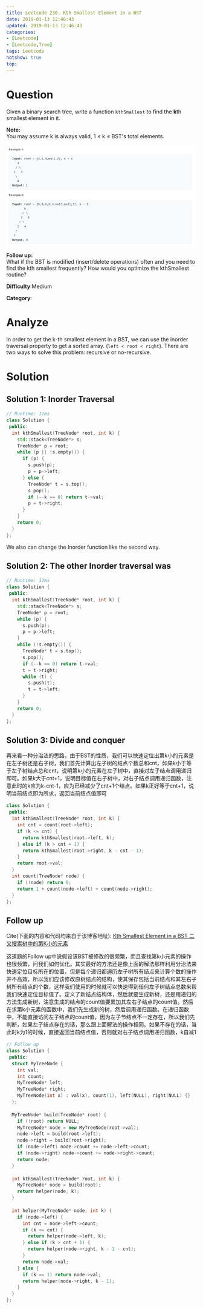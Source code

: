 ```yaml
---
title: Leetcode 230. Kth Smallest Element in a BST
date: 2019-01-13 12:46:43
updated: 2019-01-13 12:46:43
categories: 
- [Leetcode]
- [Leetcode,Tree]
tags: Leetcode
notshow: true
top:
---
```


# Question

Given a binary search tree, write a function  `kthSmallest`  to find the  **k**th smallest element in it.

**Note:**  
You may assume k is always valid, 1 ≤ k ≤ BST's total elements.

![](/images/in-post/2019-01-13-Leetcode-230-Kth-Smallest-Element-in-a-BST/2019-01-13-12-47-38.png)

**Follow up:**  
What if the BST is modified (insert/delete operations) often and you need to find the kth smallest frequently? How would you optimize the kthSmallest routine?

**Difficulty**:Medium

**Category**:

<!-- more -->

# Analyze

In order to get the k-th smallest element in a BST, we can use the inorder traversal property to get a sorted array. (`left < root < right`). There are two ways to solve this problem: recursive or no-recursive.

# Solution

## Solution 1: Inorder Traversal

```cpp
// Runtime: 12ms
class Solution {
 public:
  int kthSmallest(TreeNode* root, int k) {
    std::stack<TreeNode*> s;
    TreeNode* p = root;
    while (p || !s.empty()) {
      if (p) {
        s.push(p);
        p = p->left;
      } else {
        TreeNode* t = s.top();
        s.pop();
        if (--k == 0) return t->val;
        p = t->right;
      }
    }
    return 0;
  }
};
```

We also can change the Inorder function like the second way.

## Solution 2: The other Inorder traversal was

```cpp
// Runtime: 12ms
class Solution {
 public:
  int kthSmallest(TreeNode* root, int k) {
    std::stack<TreeNode*> s;
    TreeNode* p = root;
    while (p) {
      s.push(p);
      p = p->left;
    }
    while (!s.empty()) {
      TreeNode* t = s.top();
      s.pop();
      if (--k == 0) return t->val;
      t = t->right;
      while (t) {
        s.push(t);
        t = t->left;
      }
    }
    return 0;
  }
};
```

## Solution 3: Divide and conquer

再来看一种分治法的思路，由于BST的性质，我们可以快速定位出第k小的元素是在左子树还是右子树，我们首先计算出左子树的结点个数总和cnt，如果k小于等于左子树结点总和cnt，说明第k小的元素在左子树中，直接对左子结点调用递归即可。如果k大于cnt+1，说明目标值在右子树中，对右子结点调用递归函数，注意此时的k应为k-cnt-1，应为已经减少了cnt+1个结点。如果k正好等于cnt+1，说明当前结点即为所求，返回当前结点值即可

```cpp
class Solution {
 public:
  int kthSmallest(TreeNode* root, int k) {
    int cnt = count(root->left);
    if (k <= cnt) {
      return kthSmallest(root->left, k);
    } else if (k > cnt + 1) {
      return kthSmallest(root->right, k - cnt - 1);
    }
    return root->val;
  }
  int count(TreeNode* node) {
    if (!node) return 0;
    return 1 + count(node->left) + count(node->right);
  }
};
```

## Follow up

Cite(下面的内容和代码均来自于该博客地址): [Kth Smallest Element in a BST 二叉搜索树中的第K小的元素](http://www.cnblogs.com/grandyang/p/4620012.html)

这道题的Follow up中说假设该BST被修改的很频繁，而且查找第k小元素的操作也很频繁，问我们如何优化。其实最好的方法还是像上面的解法那样利用分治法来快速定位目标所在的位置，但是每个递归都遍历左子树所有结点来计算个数的操作并不高效，所以我们应该修改原树结点的结构，使其保存包括当前结点和其左右子树所有结点的个数，这样我们使用的时候就可以快速得到任何左子树结点总数来帮我们快速定位目标值了。定义了新结点结构体，然后就要生成新树，还是用递归的方法生成新树，注意生成的结点的count值要累加其左右子结点的count值。然后在求第k小元素的函数中，我们先生成新的树，然后调用递归函数。在递归函数中，不能直接访问左子结点的count值，因为左子节结点不一定存在，所以我们先判断，如果左子结点存在的话，那么跟上面解法的操作相同。如果不存在的话，当此时k为1的时候，直接返回当前结点值，否则就对右子结点调用递归函数，k自减1

```cpp
// Follow up
class Solution {
 public:
  struct MyTreeNode {
    int val;
    int count;
    MyTreeNode* left;
    MyTreeNode* right;
    MyTreeNode(int x) : val(x), count(1), left(NULL), right(NULL) {}
  };

  MyTreeNode* build(TreeNode* root) {
    if (!root) return NULL;
    MyTreeNode* node = new MyTreeNode(root->val);
    node->left = build(root->left);
    node->right = build(root->right);
    if (node->left) node->count += node->left->count;
    if (node->right) node->count += node->right->count;
    return node;
  }

  int kthSmallest(TreeNode* root, int k) {
    MyTreeNode* node = build(root);
    return helper(node, k);
  }

  int helper(MyTreeNode* node, int k) {
    if (node->left) {
      int cnt = node->left->count;
      if (k <= cnt) {
        return helper(node->left, k);
      } else if (k > cnt + 1) {
        return helper(node->right, k - 1 - cnt);
      }
      return node->val;
    } else {
      if (k == 1) return node->val;
      return helper(node->right, k - 1);
    }
  }
};
```
